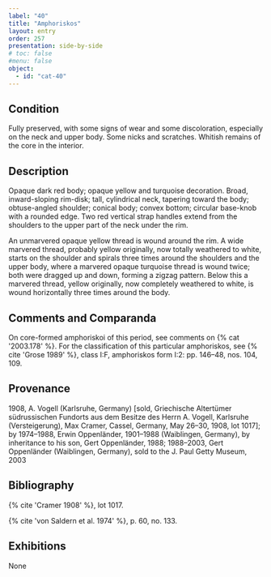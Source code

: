 ```yaml
---
label: "40"
title: "Amphoriskos"
layout: entry
order: 257
presentation: side-by-side
# toc: false
#menu: false 
object:
  - id: "cat-40"
---
```


## Condition

Fully preserved, with some signs of wear and some discoloration, especially on the neck and upper body. Some nicks and scratches. Whitish remains of the core in the interior.

## Description

Opaque dark red body; opaque yellow and turquoise decoration. Broad, inward-sloping rim-disk; tall, cylindrical neck, tapering toward the body; obtuse-angled shoulder; conical body; convex bottom; circular base-knob with a rounded edge. Two red vertical strap handles extend from the shoulders to the upper part of the neck under the rim.

An unmarvered opaque yellow thread is wound around the rim. A wide marvered thread, probably yellow originally, now totally weathered to white, starts on the shoulder and spirals three times around the shoulders and the upper body, where a marvered opaque turquoise thread is wound twice; both were dragged up and down, forming a zigzag pattern. Below this a marvered thread, yellow originally, now completely weathered to white, is wound horizontally three times around the body.

## Comments and Comparanda

On core-formed amphoriskoi of this period, see comments on {% cat '2003.178' %}. For the classification of this particular amphoriskos, see {% cite 'Grose 1989' %}, class I:F, amphoriskos form I:2: pp. 146–48, nos. 104, 109.

## Provenance

1908, A. Vogell (Karlsruhe, Germany) [sold, Griechische Altertümer südrussischen Fundorts aus dem Besitze des Herrn A. Vogell, Karlsruhe (Versteigerung), Max Cramer, Cassel, Germany, May 26–30, 1908, lot 1017]; by 1974–1988, Erwin Oppenländer, 1901–1988 (Waiblingen, Germany), by inheritance to his son, Gert Oppenländer, 1988; 1988–2003, Gert Oppenländer (Waiblingen, Germany), sold to the J. Paul Getty Museum, 2003

## Bibliography

{% cite 'Cramer 1908' %}, lot 1017.

{% cite 'von Saldern et al. 1974' %}, p. 60, no. 133.

## Exhibitions

None
